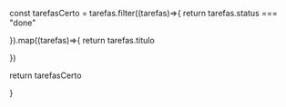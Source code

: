  const tarefasCerto = tarefas.filter((tarefas)=>{
    return tarefas.status === "done"

  }).map((tarefas)=>{
      return tarefas.titulo


  })
  
  return tarefasCerto
 
  
  }